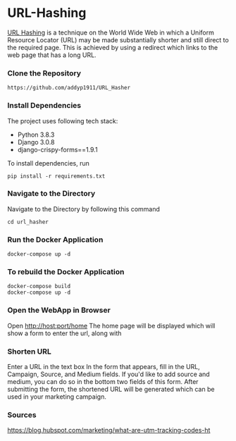 # URL-Hashing

[URL Hashing](https://en.wikipedia.org/wiki/URL_Hashing) is a technique on the World Wide Web in which a Uniform Resource Locator (URL) may be made substantially shorter and still direct to the required page. This is achieved by using a redirect which links to the web page that has a long URL.

### Clone the Repository
```
https://github.com/addyp1911/URL_Hasher
```
### Install Dependencies
The project uses following tech stack:
* Python 3.8.3
* Django 3.0.8
* django-crispy-forms==1.9.1


To install dependencies, run
```
pip install -r requirements.txt
```

### Navigate to the Directory
Navigate to the  Directory by following this command
```
cd url_hasher
```

### Run the Docker Application
```
docker-compose up -d
```
### To rebuild the Docker Application
```
docker-compose build
docker-compose up -d
```

### Open the WebApp in Browser
Open [http://host:port/home](http://host:port/home)
The home page will be displayed which will show a form to enter the url, along with

### Shorten URL
Enter a URL in the text box
In the form that appears, fill in the URL, Campaign, Source, and Medium fields. If you'd like to add source and medium, you can do so in the bottom two fields of this form.
After submitting the form, the shortened URL will be generated which can be used in your marketing campaign.

### Sources
https://blog.hubspot.com/marketing/what-are-utm-tracking-codes-ht
